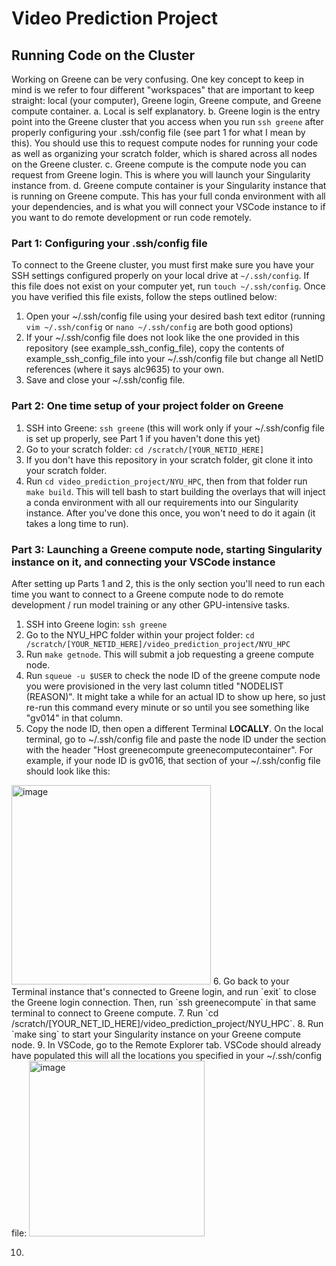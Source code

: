 # Video Prediction Project

## Running Code on the Cluster
Working on Greene can be very confusing. One key concept to keep in mind is we refer to four different "workspaces" that are important to keep straight: local (your computer), Greene login, Greene compute, and Greene compute container. 
    a. Local is self explanatory.
    b. Greene login is the entry point into the Greene cluster that you access when you run `ssh greene` after properly configuring your .ssh/config file (see part 1 for what I mean by this). You should use this to request compute nodes for running your code as well as organizing your scratch folder, which is shared across all nodes on the Greene cluster.
    c. Greene compute is the compute node you can request from Greene login. This is where you will launch your Singularity instance from.
    d. Greene compute container is your Singularity instance that is running on Greene compute. This has your full conda environment with all your dependencies, and is what you will connect your VSCode instance to if you want to do remote development or run code remotely.

### Part 1: Configuring your .ssh/config file
To connect to the Greene cluster, you must first make sure you have your SSH settings configured properly on your local drive at `~/.ssh/config`. If this file does not exist on your computer yet, run `touch ~/.ssh/config`. Once you have verified this file exists, follow the steps outlined below:
1. Open your ~/.ssh/config file using your desired bash text editor (running `vim ~/.ssh/config` or `nano ~/.ssh/config` are both good options)
2. If your ~/.ssh/config file does not look like the one provided in this repository (see example_ssh_config_file), copy the contents of example_ssh_config_file into your ~/.ssh/config file but change all NetID references (where it says alc9635) to your own.
3. Save and close your ~/.ssh/config file.

### Part 2: One time setup of your project folder on Greene

1. SSH into Greene: `ssh greene` (this will work only if your ~/.ssh/config file is set up properly, see Part 1 if you haven't done this yet)
2. Go to your scratch folder: `cd /scratch/[YOUR_NETID_HERE]`
3. If you don't have this repository in your scratch folder, git clone it into your scratch folder.
4. Run `cd video_prediction_project/NYU_HPC`, then from that folder run `make build`. This will tell bash to start building the overlays that will inject a conda environment with all our requirements into our Singularity instance. After you've done this once, you won't need to do it again (it takes a long time to run).

### Part 3: Launching a Greene compute node, starting Singularity instance on it, and connecting your VSCode instance
After setting up Parts 1 and 2, this is the only section you'll need to run each time you want to connect to a Greene compute node to do remote development / run model training or any other GPU-intensive tasks.

1. SSH into Greene login: `ssh greene`
2. Go to the NYU_HPC folder within your project folder: `cd /scratch/[YOUR_NETID_HERE]/video_prediction_project/NYU_HPC`
3. Run `make getnode`. This will submit a job requesting a greene compute node.
4. Run `squeue -u $USER` to check the node ID of the greene compute node you were provisioned in the very last column titled "NODELIST (REASON)". It might take a while for an actual ID to show up here, so just re-run this command every minute or so until you see something like "gv014" in that column.
5. Copy the node ID, then open a different Terminal **LOCALLY**. On the local terminal, go to ~/.ssh/config file and paste the node ID under the section with the header "Host greenecompute greenecomputecontainer". For example, if your node ID is gv016, that section of your ~/.ssh/config file should look like this:
<img width="319" alt="image" src="https://user-images.githubusercontent.com/52364891/233734352-d0ffe797-06d2-4d49-ac8b-162625791b16.png">
6. Go back to your Terminal instance that's connected to Greene login, and run `exit` to close the Greene login connection. Then, run `ssh greenecompute` in that same terminal to connect to Greene compute.
7. Run `cd /scratch/[YOUR_NET_ID_HERE]/video_prediction_project/NYU_HPC`.
8. Run `make sing` to start your Singularity instance on your Greene compute node.
9. In VSCode, go to the Remote Explorer tab. VSCode should already have populated this will all the locations you specified in your ~/.ssh/config file:
<img width="281" alt="image" src="https://user-images.githubusercontent.com/52364891/233735123-166d0528-c209-449c-a2bb-58972a1d96bc.png">

10. 

